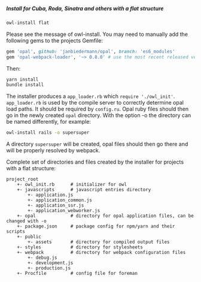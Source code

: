 ##### Install for Cuba, Roda, Sinatra and others with a flat structure
```bash
owl-install flat
```

Please see the message of owl-install. You may need to manually add the following gems to the projects Gemfile:
```ruby
gem 'opal', github: 'janbiedermann/opal', branch: 'es6_modules'
gem 'opal-webpack-loader', '~> 0.8.0' # use the most recent released version here
```

Then:
```bash
yarn install
bundle install
```
The installer produces a `app_loader.rb` which `require './owl_init'`. `app_loader.rb` is used by the compile server to correctly determine opal load
paths. It should be required by `config.ru`.
Opal ruby files should then go in the newly created `opal` directory. With the option -o the directory can be named differently, for example:
```bash
owl-install rails -o supersuper
```
A directory `supersuper` will be created, opal files should then go there and will be properly resolved by webpack.

Complete set of directories and files created by the installer for projects with a flat structure:
```
project_root
    +- owl_init.rb      # initializer for owl
    +- javascripts      # javascript entries directory
        +- application.js
        +- application_common.js
        +- application_ssr.js
        +- application_webworker.js
    +- opal             # directory for opal application files, can be changed with -o
    +- package.json     # package config for npm/yarn and their scripts
    +- public
        +- assets       # directory for compiled output files
    +- styles           # directory for stylesheets
    +- webpack          # directory for webpack configuration files
        +- debug.js
        +- development.js
        +- production.js
    +- Procfile         # config file for foreman
```
